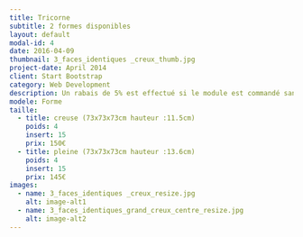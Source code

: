```yaml
---
title: Tricorne
subtitle: 2 formes disponibles
layout: default
modal-id: 4
date: 2016-04-09
thumbnail: 3_faces_identiques _creux_thumb.jpg
project-date: April 2014
client: Start Bootstrap
category: Web Development
description: Un rabais de 5% est effectué si le module est commandé sans inserts.
modele: Forme
taille:
  - title: creuse (73x73x73cm hauteur :11.5cm)
    poids: 4
    insert: 15
    prix: 150€
  - title: pleine (73x73x73cm hauteur :13.6cm)
    poids: 4
    insert: 15
    prix: 145€
images:
  - name: 3_faces_identiques _creux_resize.jpg
    alt: image-alt1
  - name: 3_faces_identiques_grand_creux_centre_resize.jpg
    alt: image-alt2
---
```

